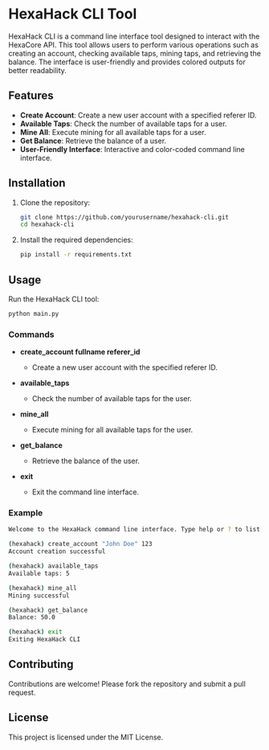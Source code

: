 # HexaHack CLI Tool

HexaHack CLI is a command line interface tool designed to interact with the HexaCore API. This tool allows users to perform various operations such as creating an account, checking available taps, mining taps, and retrieving the balance. The interface is user-friendly and provides colored outputs for better readability.

## Features

- **Create Account**: Create a new user account with a specified referer ID.
- **Available Taps**: Check the number of available taps for a user.
- **Mine All**: Execute mining for all available taps for a user.
- **Get Balance**: Retrieve the balance of a user.
- **User-Friendly Interface**: Interactive and color-coded command line interface.

## Installation

1. Clone the repository:
   ```sh
   git clone https://github.com/yourusername/hexahack-cli.git
   cd hexahack-cli
   ```

2. Install the required dependencies:
   ```sh
   pip install -r requirements.txt
   ```

## Usage

Run the HexaHack CLI tool:
```sh
python main.py
```

### Commands

- **create_account fullname referer_id**
  - Create a new user account with the specified referer ID.
  
- **available_taps**
  - Check the number of available taps for the user.
  
- **mine_all**
  - Execute mining for all available taps for the user.
  
- **get_balance**
  - Retrieve the balance of the user.
  
- **exit**
  - Exit the command line interface.

### Example

```sh
Welcome to the HexaHack command line interface. Type help or ? to list commands.

(hexahack) create_account "John Doe" 123
Account creation successful

(hexahack) available_taps
Available taps: 5

(hexahack) mine_all
Mining successful

(hexahack) get_balance
Balance: 50.0

(hexahack) exit
Exiting HexaHack CLI
```

## Contributing

Contributions are welcome! Please fork the repository and submit a pull request.

## License

This project is licensed under the MIT License.
